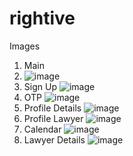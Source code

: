 # rightive
Images
1. Main
2. ![image](https://user-images.githubusercontent.com/94004494/146811051-189cf2a7-1bda-49a1-b92d-4b8408dbb254.png)
2. Sign Up
![image](https://user-images.githubusercontent.com/94004494/146811146-2b7f3d66-e261-405f-9dd1-4f27d2093925.png)
3. OTP
![image](https://user-images.githubusercontent.com/94004494/146811231-15d5a460-f62c-48b1-8214-75a55a42b6eb.png)
4. Profile Details
![image](https://user-images.githubusercontent.com/94004494/146811321-59d16d09-1945-47a3-bbce-107df4fb7ea4.png)
5. Profile Lawyer
![image](https://user-images.githubusercontent.com/94004494/146811624-94171712-c5ef-4800-bd72-5275d4e6b1a9.png)
6. Calendar
![image](https://user-images.githubusercontent.com/94004494/146811788-c3470ff0-ced5-4c08-977b-48e884073429.png)
7. Lawyer Details
![image](https://user-images.githubusercontent.com/94004494/146812371-c53028af-51b7-456f-9f05-9154d2b7ab3e.png)
